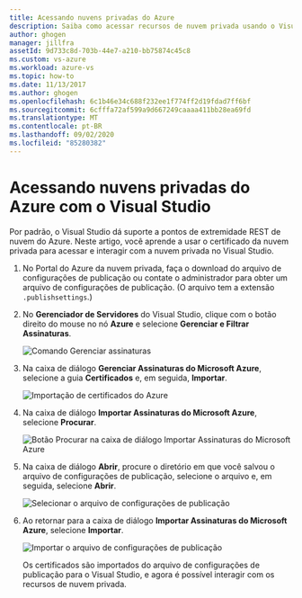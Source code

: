 ```yaml
---
title: Acessando nuvens privadas do Azure
description: Saiba como acessar recursos de nuvem privada usando o Visual Studio.
author: ghogen
manager: jillfra
assetId: 9d733c8d-703b-44e7-a210-bb75874c45c8
ms.custom: vs-azure
ms.workload: azure-vs
ms.topic: how-to
ms.date: 11/13/2017
ms.author: ghogen
ms.openlocfilehash: 6c1b46e34c688f232ee1f774ff2d19fdad7ff6bf
ms.sourcegitcommit: 6cfffa72af599a9d667249caaaa411bb28ea69fd
ms.translationtype: MT
ms.contentlocale: pt-BR
ms.lasthandoff: 09/02/2020
ms.locfileid: "85280382"
---
```

# <a name="accessing-private-azure-clouds-with-visual-studio"></a>Acessando nuvens privadas do Azure com o Visual Studio

Por padrão, o Visual Studio dá suporte a pontos de extremidade REST de nuvem do Azure. Neste artigo, você aprende a usar o certificado da nuvem privada para acessar e interagir com a nuvem privada no Visual Studio.

1. No Portal do Azure da nuvem privada, faça o download do arquivo de configurações de publicação ou contate o administrador para obter um arquivo de configurações de publicação. (O arquivo tem a extensão `.publishsettings`.)

1. No **Gerenciador de Servidores** do Visual Studio, clique com o botão direito do mouse no nó **Azure** e selecione **Gerenciar e Filtrar Assinaturas**.

    ![Comando Gerenciar assinaturas](./media/vs-azure-tools-access-private-azure-clouds-with-visual-studio/IC790778.png)

1. Na caixa de diálogo **Gerenciar Assinaturas do Microsoft Azure**, selecione a guia **Certificados** e, em seguida, **Importar**.

    ![Importação de certificados do Azure](./media/vs-azure-tools-access-private-azure-clouds-with-visual-studio/IC790779.png)

1. Na caixa de diálogo **Importar Assinaturas do Microsoft Azure**, selecione **Procurar**.

    ![Botão Procurar na caixa de diálogo Importar Assinaturas do Microsoft Azure](./media/vs-azure-tools-access-private-azure-clouds-with-visual-studio/browse-button.png)

1. Na caixa de diálogo **Abrir**, procure o diretório em que você salvou o arquivo de configurações de publicação, selecione o arquivo e, em seguida, selecione **Abrir**.

    ![Selecionar o arquivo de configurações de publicação](./media/vs-azure-tools-access-private-azure-clouds-with-visual-studio/select-publish-settings-file.png)

1. Ao retornar para a caixa de diálogo **Importar Assinaturas do Microsoft Azure**, selecione **Importar**.

    ![Importar o arquivo de configurações de publicação](./media/vs-azure-tools-access-private-azure-clouds-with-visual-studio/IC790780.png)

    Os certificados são importados do arquivo de configurações de publicação para o Visual Studio, e agora é possível interagir com os recursos de nuvem privada.
